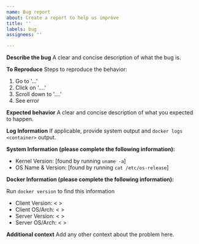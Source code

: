 ```yaml
---
name: Bug report
about: Create a report to help us improve
title: ''
labels: bug
assignees: ''

---
```


**Describe the bug**
A clear and concise description of what the bug is.

**To Reproduce**
Steps to reproduce the behavior:
1. Go to '...'
2. Click on '....'
3. Scroll down to '....'
4. See error

**Expected behavior**
A clear and concise description of what you expected to happen.

**Log Information**
If applicable, provide system output and `docker logs <container>` output.

**System Information (please complete the following information):**
 - Kernel Version: [found by running `uname -a`]
 - OS Name & Version: [found by running `cat /etc/os-release`]

**Docker Information (please complete the following information):**

Run `docker version` to find this information
 - Client Version: < >
 - Client OS/Arch: < >
 - Server Version: < >
 - Server OS/Arch: < >

**Additional context**
Add any other context about the problem here.
